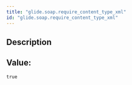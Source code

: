 ```yaml
---
title: "glide.soap.require_content_type_xml"
id: "glide.soap.require_content_type_xml"
---
```

## Description



## Value: 
```
true
```